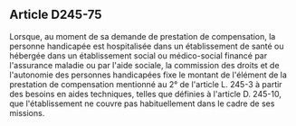 ## Article D245-75


Lorsque, au moment de sa demande de prestation de compensation, la personne handicapée est hospitalisée
dans un établissement de santé ou hébergée dans un établissement social ou médico-social financé
par l'assurance maladie ou par l'aide sociale, la commission des droits et de l'autonomie des personnes
handicapées fixe le montant de l'élément de la prestation de compensation mentionné au 2° de l'article L.
245-3 à partir des besoins en aides techniques, telles que définies à l'article D. 245-10, que l'établissement ne
couvre pas habituellement dans le cadre de ses missions.


